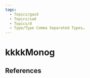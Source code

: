 ```yaml
---
tags:
  - Topics/gasd
  - Topics/sad
  - Topics/d
  - Type/Type Comma Separated Types…
---
```


# kkkkMonog



## References
